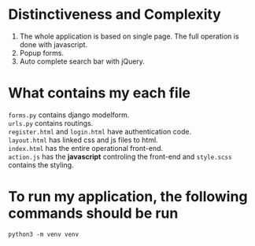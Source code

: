 # Distinctiveness and Complexity
1. The whole application is based on single page. The full operation is done with javascript. 
2. Popup forms.
3. Auto complete search bar with jQuery.

# What contains my each file
`forms.py` contains django modelform. <br>
`urls.py` contains routings.<br>
`register.html` and `login.html` have authentication code. <br>
`layout.html` has linked css and js files to html.<br>
`index.html` has the entire operational front-end.<br>
`action.js` has the **javascript** controling the front-end and `style.scss` contains the styling.

# To run my application, the following commands should be run
`python3 -m venv venv`
